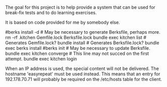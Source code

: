 The goal for this project is to help provide a system that can be used
for break-fix tests and to do learning exercises.

It is based on code provided for me by somebody else.

#berks install -d # May be necessary to generate Berksfile, perhaps more.
rm -rf .kitchen Gemfile.lock Berksfile.lock
bundle exec kitchen list # Generates Gemfile.lock?
bundle install # Generates Berksfile.lock?
bundle exec berks install
#berks init # May be necessary to update Berksfile.
bundle exec kitchen converge  # This line may not succed on the first attempt.
bundle exec kitchen login

When an IP address is used, the special content will not be
delivered. The hostname 'easyrepeat' must be used instead. This means
that an entry for 192.178.70.71 will probably be required on the
/etc/hosts table for the client.
